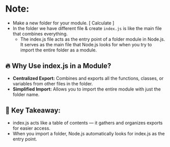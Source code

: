 # Note:

- Make a new folder for your module. [ Calculate ]
- In the folder we have different file & create `index.js` is like the main file that combines everything.
  - The index.js file acts as the entry point of a folder module in Node.js. It serves as the main file that Node.js looks for when you try to import the entire folder as a module.

## 🔥 Why Use index.js in a Module?

- **Centralized Export:** Combines and exports all the functions, classes, or variables from other files in the folder.
- **Simplified Import:** Allows you to import the entire module with just the folder name.

## 🌟 Key Takeaway:

- index.js acts like a table of contents — it gathers and organizes exports for easier access.
- When you import a folder, Node.js automatically looks for index.js as the entry point.
